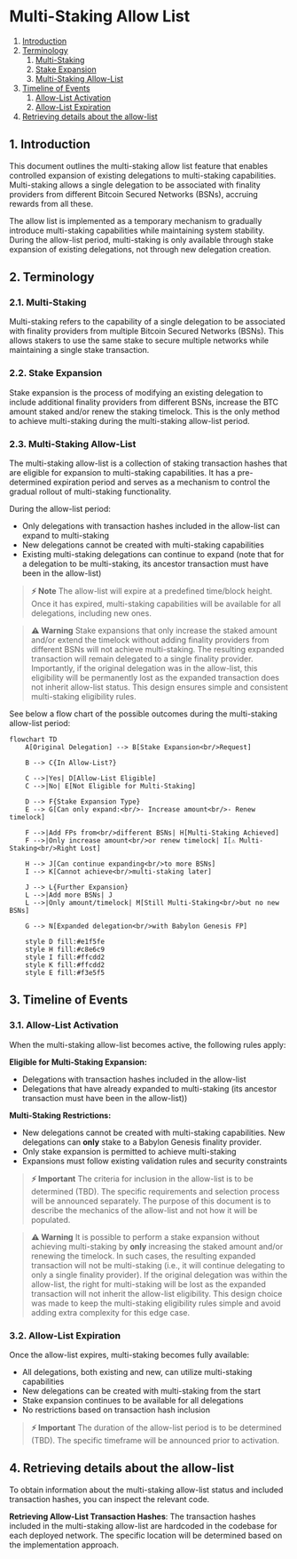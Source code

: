 # Multi-Staking Allow List

1. [Introduction](#1-introduction)
2. [Terminology](#2-terminology)
   1. [Multi-Staking](#21-multi-staking)
   2. [Stake Expansion](#22-stake-expansion)
   3. [Multi-Staking Allow-List](#23-multi-staking-allow-list)
3. [Timeline of Events](#3-timeline-of-events)
   1. [Allow-List Activation](#31-allow-list-activation)
   2. [Allow-List Expiration](#32-allow-list-expiration)
4. [Retrieving details about the allow-list](#4-retrieving-details-about-the-allow-list)

## 1. Introduction

This document outlines the multi-staking allow list feature that enables controlled
expansion of existing delegations to multi-staking capabilities. Multi-staking allows
a single delegation to be associated with finality providers from different
Bitcoin Secured Networks (BSNs), accruing rewards from all these.

The allow list is implemented as a temporary mechanism to gradually introduce
multi-staking capabilities while maintaining system stability. During the allow-list
period, multi-staking is only available through stake expansion of existing
delegations, not through new delegation creation.

## 2. Terminology

### 2.1. Multi-Staking

Multi-staking refers to the capability of a single delegation to be associated
with finality providers from multiple Bitcoin Secured Networks (BSNs).
This allows stakers to use the same stake to secure multiple networks
while maintaining a single stake transaction.

### 2.2. Stake Expansion

Stake expansion is the process of modifying an existing delegation to include
additional finality providers from different BSNs, increase the BTC amount staked
and/or renew the staking timelock. This is the
only method to achieve multi-staking during the multi-staking allow-list period.

### 2.3. Multi-Staking Allow-List

The multi-staking allow-list is a collection of staking transaction hashes
that are eligible for expansion to multi-staking capabilities. It has a
pre-determined expiration period and serves as a mechanism to control
the gradual rollout of multi-staking functionality.

During the allow-list period:

- Only delegations with transaction hashes included in the allow-list can expand to multi-staking
- New delegations cannot be created with multi-staking capabilities
- Existing multi-staking delegations can continue to expand (note that for a delegation to be multi-staking, its ancestor transaction must have been in the allow-list)

> **⚡ Note**
> The allow-list will expire at a predefined time/block height. Once it has expired,
> multi-staking capabilities will be available for all delegations, including new ones.

> **⚠️ Warning**
> Stake expansions that only increase the staked amount and/or extend the timelock
> without adding finality providers from different BSNs will not achieve multi-staking.
> The resulting expanded transaction will remain delegated to a single finality provider.
> Importantly, if the original delegation was in the allow-list, this eligibility
> will be permanently lost as the expanded transaction does not inherit allow-list status.
> This design ensures simple and consistent multi-staking eligibility rules.

See below a flow chart of the possible outcomes
during the multi-staking allow-list period:

```mermaid
flowchart TD
    A[Original Delegation] --> B[Stake Expansion<br/>Request]

    B --> C{In Allow-List?}

    C -->|Yes| D[Allow-List Eligible]
    C -->|No| E[Not Eligible for Multi-Staking]

    D --> F{Stake Expansion Type}
    E --> G[Can only expand:<br/>- Increase amount<br/>- Renew timelock]

    F -->|Add FPs from<br/>different BSNs| H[Multi-Staking Achieved]
    F -->|Only increase amount<br/>or renew timelock| I[⚠️ Multi-Staking<br/>Right Lost]

    H --> J[Can continue expanding<br/>to more BSNs]
    I --> K[Cannot achieve<br/>multi-staking later]

    J --> L{Further Expansion}
    L -->|Add more BSNs| J
    L -->|Only amount/timelock| M[Still Multi-Staking<br/>but no new BSNs]

    G --> N[Expanded delegation<br/>with Babylon Genesis FP]

    style D fill:#e1f5fe
    style H fill:#c8e6c9
    style I fill:#ffcdd2
    style K fill:#ffcdd2
    style E fill:#f3e5f5
```

## 3. Timeline of Events

### 3.1. Allow-List Activation

When the multi-staking allow-list becomes active, the following rules apply:

**Eligible for Multi-Staking Expansion:**

- Delegations with transaction hashes included in the allow-list
- Delegations that have already expanded to multi-staking
  (its ancestor transaction must have been in the allow-list))

**Multi-Staking Restrictions:**

- New delegations cannot be created with multi-staking capabilities.
  New delegations can **only** stake to a Babylon Genesis finality provider.
- Only stake expansion is permitted to achieve multi-staking
- Expansions must follow existing validation rules and security constraints

> **⚡ Important**
> The criteria for inclusion in the allow-list is to be determined (TBD).
> The specific requirements and selection process will be announced separately.
> The purpose of this document is to describe the mechanics of the allow-list
> and not how it will be populated.

> **⚠️ Warning**
> It is possible to perform a stake expansion without achieving multi-staking
> by **only** increasing the staked amount and/or renewing the timelock.
> In such cases, the resulting expanded transaction will not be multi-staking
> (i.e., it will continue delegating to only a single finality provider).
> If the original delegation
> was within the allow-list, the right for multi-staking will be lost as the
> expanded transaction will not inherit the allow-list eligibility.
> This design choice was made to keep the multi-staking eligibility rules
> simple and avoid adding extra complexity for this edge case.

### 3.2. Allow-List Expiration

Once the allow-list expires, multi-staking becomes fully available:

- All delegations, both existing and new, can utilize multi-staking capabilities
- New delegations can be created with multi-staking from the start
- Stake expansion continues to be available for all delegations
- No restrictions based on transaction hash inclusion

> **⚡ Important**
> The duration of the allow-list period is to be determined (TBD).
> The specific timeframe will be announced prior to activation.

## 4. Retrieving details about the allow-list

To obtain information about the multi-staking allow-list status and included
transaction hashes, you can inspect the relevant code.

**Retrieving Allow-List Transaction Hashes**:
The transaction hashes included in the multi-staking allow-list are hardcoded
in the codebase for each deployed network. The specific location will be
determined based on the implementation approach.
